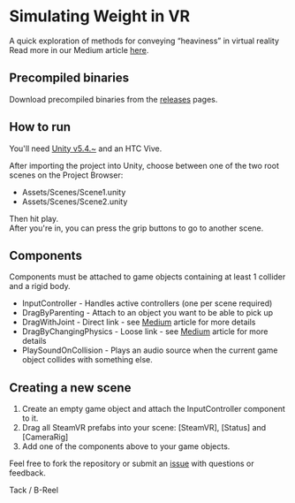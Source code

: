 Simulating Weight in VR
=========
A quick exploration of methods for conveying “heaviness” in virtual reality
Read more in our Medium article [here](https://medium.com/@B__REEL/d161e87990b).

## Precompiled binaries
Download precompiled binaries from the [releases](https://github.com/B-Reel/vr-weight/releases) pages.

## How to run
You'll need [Unity v5.4.~](https://unity3d.com/unity/beta) and an HTC Vive.

After importing the project into Unity, choose between one of the two root scenes on the Project Browser:

  * Assets/Scenes/Scene1.unity
  * Assets/Scenes/Scene2.unity

Then hit play.  
After you're in, you can press the grip buttons to go to another scene.

## Components
Components must be attached to game objects containing at least 1 collider and a rigid body.

* InputController - Handles active controllers (one per scene required)
* DragByParenting - Attach to an object you want to be able to pick up
* DragWithJoint - Direct link - see [Medium](https://medium.com/@B__REEL/d161e87990b) article for more details
* DragByChangingPhysics - Loose link - see [Medium](https://medium.com/@B__REEL/d161e87990b) article for more details
* PlaySoundOnCollision - Plays an audio source when the current game object collides with something else.

## Creating a new scene

1. Create an empty game object and attach the InputController component to it.
2. Drag all SteamVR prefabs into your scene: [SteamVR], [Status] and [CameraRig]
3. Add one of the components above to your game objects.

Feel free to fork the repository or submit an [issue](https://github.com/B-Reel/vr-weight/issues) with questions or feedback.

Tack
/ B-Reel
